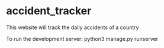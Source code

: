 # accident_tracker
This website will track the daily accidents of a country


To run the development server: python3 manage.py runserver